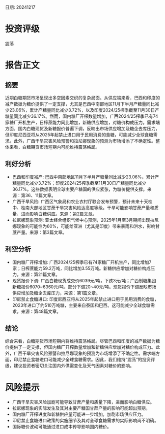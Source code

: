 
日期: 20241217

# 投资评级

震荡

# 报告正文

## 摘要

近期白糖期货市场呈现出多空因素交织的复杂局面。从供应端来看，巴西和印度的减产数据为糖价提供了一定支撑，尤其是巴西中南部地区11月下半月产糖量同比减少23.06%，累计产糖量同比减少3.72%，以及印度2024/25榨季截至11月30日产糖量同比减少36.17%。然而，国内糖厂开榨数量增加，广西2024/25榨季已有74家糖厂开机生产，日榨蔗能力同比增加，新糖供应增加，对糖价构成压力。需求端方面，国内白糖现货及新糖报价普遍下调，反映出市场供应增加及糖企去库压力，但印度尼西亚将从2025年起禁止进口用于民用消费的食糖，可能减少全球食糖需求。此外，广西干旱灾害风险预警和拉尼娜现象的预测为市场增添了不确定性。整体来看，白糖期货市场短期内可能维持震荡格局。

## 利好分析

* 巴西和印度减产: 巴西中南部地区11月下半月产糖量同比减少23.06%，累计产糖量同比减少3.72%；印度2024/25榨季截至11月30日产糖量同比减少36.17%。这些数据表明全球主要产糖国的供应紧张，为糖价提供支撑。来源：第36、11篇文章。
* 广西干旱风险: 广西区气象局和农业农村厅联合发布预警，预计未来十天桂中、桂南大部地区甘蔗干旱灾害风险达高度等级。干旱可能影响甘蔗产量和质量，进而影响白糖供应。来源：第2篇文章。
* 拉尼娜现象预测: 亚太经合组织气候中心预测，2025年1月至3月期间出现拉尼娜现象的可能性为60%，可能给亚洲（尤其是印度）带来暴雨和洪水，影响甘蔗产量。来源：第3篇文章。

## 利空分析

* 国内糖厂开榨增加: 广西2024/25榨季已有74家糖厂开机生产，同比增加7家；日榨蔗能力59.2万吨，同比增加3.55万吨。新糖供应增加对糖价构成压力。来源：第21篇文章。
* 现货报价下调: 广西白糖现货成交价6039元/吨，下跌3元/吨；广西制糖集团新糖报价6070~6360元/吨，部分下调20~40元/吨。现货报价下调反映市场供应增加及糖企去库压力。来源：第1篇文章。
* 印尼禁止食糖进口: 印度尼西亚将从2025年起禁止进口用于民用消费的食糖，2023年进口了约510万吨糖，主要来自泰国和巴西。这可能减少全球食糖需求。来源：第48篇文章。

## 结论

综合来看，白糖期货市场短期内将维持震荡格局。尽管巴西和印度的减产数据为糖价提供了一定支撑，但国内糖厂开榨数量增加和新糖供应增加对糖价构成压力。此外，广西干旱灾害风险预警和拉尼娜现象的预测为市场增添了不确定性。需求端方面，印尼禁止食糖进口可能减少全球食糖需求。因此，我们维持“震荡”的投资评级，建议投资者密切关注国内外供需变化及天气因素对糖价的影响。

# 风险提示

* 广西干旱灾害风险加剧可能导致甘蔗产量和质量下降，进而影响白糖供应。
* 拉尼娜现象的实际发生及其对主要产糖国甘蔗产量的影响可能超出预期。
* 国内糖厂开榨进度和新糖供应量可能进一步增加，加剧市场供应压力。
* 印尼禁止食糖进口政策的实施细节及其对全球食糖需求的实际影响尚不明确。
* 国际糖价波动可能通过进口成本传导影响国内糖价。
